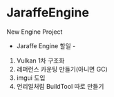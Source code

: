 # JaraffeEngine
New Engine Project 

- Jaraffe Engine 할일 -
1. Vulkan 1차 구조화
2. 레퍼런스 카운팅 만들기(아니면 GC)
3. imgui 도입
4. 언리얼처럼 BuildTool 따로 만들기
